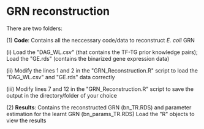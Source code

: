 # GRN reconstruction

There are two folders: 

(1) **Code**: Contains all the neccessary code/data to reconstruct _E. coli_ GRN

(i) Load the "DAG_WL.csv" (that contains the TF-TG prior knowledge pairs); Load the "GE.rds" (contains the binarized gene expression data)

(ii) Modify the lines 1 and 2 in the "GRN_Reconstruction.R" script to load the "DAG_WL.csv" and "GE.rds" data correctly

(iii) Modify lines 7 and 12 in the "GRN_Reconstruction.R" script to save the output in the directory/folder of your choice

(2) **Results**: Contains the reconstructed GRN (bn_TR.RDS) and parameter estimation for the learnt GRN (bn_params_TR.RDS)
Load the "R" objects to view the results
